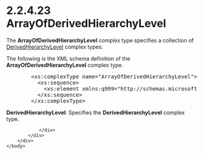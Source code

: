 <html dir="LTR" xmlns:mshelp="http://msdn.microsoft.com/mshelp" xmlns:ddue="http://ddue.schemas.microsoft.com/authoring/2003/5" xmlns:xlink="http://www.w3.org/1999/xlink" xmlns:tool="http://www.microsoft.com/tooltip">
    <head>
        <meta http-equiv="Content-Type" content="text/html; CHARSET=utf-8"></meta>
        <meta name="save" content="history"></meta>
        <title>2.2.4.23 ArrayOfDerivedHierarchyLevel</title>
        <xml>
            <mshelp:toctitle title="2.2.4.23 ArrayOfDerivedHierarchyLevel"></mshelp:toctitle>
            <mshelp:rltitle title="[MS-SSMDSWS-15]: ArrayOfDerivedHierarchyLevel"></mshelp:rltitle>
            <mshelp:keyword index="A" term="4f731afc-de0d-48ca-9d82-d88ce9ff21c1"></mshelp:keyword>
            <mshelp:attr name="DCSext.ContentType" value="open specification"></mshelp:attr>
            <mshelp:attr name="AssetID" value="4f731afc-de0d-48ca-9d82-d88ce9ff21c1"></mshelp:attr>
            <mshelp:attr name="TopicType" value="kbRef"></mshelp:attr>
            <mshelp:attr name="DCSext.Title" value="[MS-SSMDSWS-15]: ArrayOfDerivedHierarchyLevel" />
        </xml>
    </head>
    <body>
        <div id="header">
            <h1 class="heading">2.2.4.23 ArrayOfDerivedHierarchyLevel</h1>
        </div>
        <div id="mainSection">
            <div id="mainBody">
                <div id="allHistory" class="saveHistory"></div>
                <div id="sectionSection0" class="section" name="collapseableSection">
                    

<p>The <b>ArrayOfDerivedHierarchyLevel</b> complex type
specifies a collection of <a href="98db2e3e-fcc5-4822-a8bb-ed94791fea07.html">DerivedHierarchyLevel</a>
complex types.</p>

<p>The following is the XML schema definition of the <b>ArrayOfDerivedHierarchyLevel</b>
complex type.</p>

<dl>
<dd>
<div><pre>   &lt;xs:complexType name=&quot;ArrayOfDerivedHierarchyLevel&quot;&gt;
     &lt;xs:sequence&gt;
       &lt;xs:element xmlns:q999=&quot;http://schemas.microsoft.com/sqlserver/masterdataservices/2009/09&quot; minOccurs=&quot;0&quot; maxOccurs=&quot;unbounded&quot; name=&quot;DerivedHierarchyLevel&quot; nillable=&quot;true&quot; type=&quot;q999:DerivedHierarchyLevel&quot; xmlns:xs=&quot;http://www.w3.org/2001/XMLSchema&quot; /&gt;
     &lt;/xs:sequence&gt;
   &lt;/xs:complexType&gt;
</pre></div>
</dd></dl>

<p><b>DerivedHierarchyLevel</b>: Specifies the <b>DerivedHierarchyLevel</b>
complex type.</p>


                </div>
            </div>
        </div>
    </body>
</html>